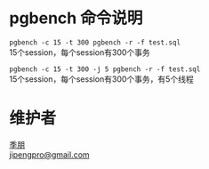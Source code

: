# pgbench 命令说明
`pgbench -c 15 -t 300 pgbench -r -f test.sql`  
15个session，每个session有300个事务  

`pgbench -c 15 -t 300 -j 5 pgbench -r -f test.sql`  
15个session，每个session有300个事务，有5个线程  

# 维护者
[季朋](www.jipeng.me)  
jipengpro@gmail.com



